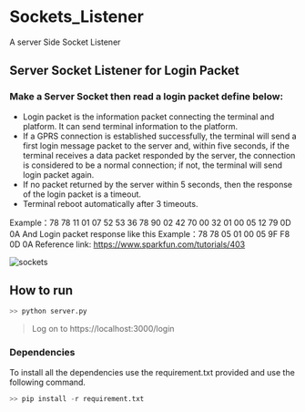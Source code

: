 # Sockets_Listener
A server Side Socket Listener



## Server Socket Listener for Login Packet 
 
### Make a Server Socket then read a login packet define below:
- Login packet is the information packet connecting the terminal and platform. It can send terminal information to the platform. 
- 	If a GPRS connection is established successfully, the terminal will send a first login message packet to the server and, within five seconds, if the terminal receives a data packet responded by the server, the connection is considered to be a normal connection; if not, the terminal will send login packet again. 
- If no packet returned by the server within 5 seconds, then the response of the login packet is a timeout. 
-	Terminal reboot automatically after 3 timeouts.

Example：78 78 11 01 07 52 53 36 78 90 02 42 70 00 32 01 00 05 12 79 0D 0A
And Login packet response like this 
Example：78 78 05 01 00 05 9F F8 0D 0A
Reference link:  https://www.sparkfun.com/tutorials/403  
 

![sockets](https://user-images.githubusercontent.com/31818185/61246696-15c4be80-a76d-11e9-960b-a29e186526ae.png)

## How to run
``` python
>> python server.py
```
> Log on to https://localhost:3000/login

### Dependencies
To install all the dependencies use the requirement.txt provided and use the following command.
``` python
>> pip install -r requirement.txt
```


